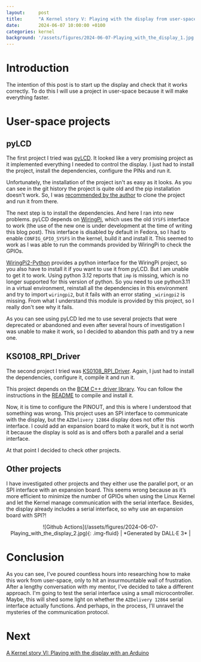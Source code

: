 ```yaml
---
layout:     post
title:      "A Kernel story V: Playing with the display from user-space"
date:       2024-06-07 10:00:00 +0100
categories: kernel
background: '/assets/figures/2024-06-07-Playing_with_the_display_1.jpg'
---
```


# Introduction

The intention of this post is to start up the display and check that it works correctly. To do this I will use a project in user-space because it will make everything faster.

# User-space projects

## pyLCD

The first project I tried was [pyLCD](https://github.com/Mezgrman/pyLCD). It looked like a very promising project as it implemented everything I needed to control the display. I just had to install the project, install the dependencies, configure the PINs and run it.

Unfortunately, the installation of the project isn't as easy as it looks. As you can see in the git history the project is quite old and the pip installation doesn't work. So, I was [recommended by the author](https://github.com/CatoLynx/pyLCD/issues/13#issuecomment-2063918499) to clone the project and run it from there.

The next step is to install the dependencies. And here I ran into new problems. pyLCD depends on [WiringPi](https://github.com/WiringPi/WiringPi.git), which uses the old `SYSFS` interface to work (the use of the new one is under development at the time of writing this blog post). This interface is disabled by default in Fedora, so I had to enable `CONFIG_GPIO_SYSFS` in the kernel, build it and install it. This seemed to work as I was able to run the commands provided by WiringPi to check the GPIOs.

[WiringPi2-Python](https://github.com/Gadgetoid/WiringPi2-Python)  provides a python interface for the WiringPi project, so you also have to install it if you want to use it from pyLCD. But I am unable to get it to work. Using python 3.12 reports that `imp` is missing, which is no longer supported for this version of python. So you need to use python3.11 in a virtual environment, reinstall all the dependencies in this environment and try to import `wiringpi2`, but it fails with an error stating `_wiringpi2` is missing. From what I understand this module is provided by this project, so I really don't see why it fails.

As you can see using pyLCD led me to use several projects that were deprecated or abandoned and even after several hours of investigation I was unable to make it work, so I decided to abandon this path and try a new one.

## KS0108_RPI_Driver

The second project I tried was [KS0108_RPI_Driver](https://github.com/leonyuhanov/KS0108_RPI_Driver). Again, I just had to install the dependencies, configure it, compile it and run it.

This project depends on the [BCM C++ driver library](http://www.airspayce.com/mikem/bcm2835/). You can follow the instructions in the [README](https://github.com/leonyuhanov/KS0108_RPI_Driver/blob/main/README.md) to compile and install it.

Now, it is time to configure the PINOUT, and this is where I understood that something was wrong. This project uses an SPI interface to communicate with the display, but the `AZDelivery 12864` display does not offer this interface. I could add an expansion board to make it work, but it is not worth it because the display is sold as is and offers both a parallel and a serial interface.

At that point I decided to check other projects.

## Other projects

I have investigated other projects and they either use the parallel port, or an SPI interface with an expansion board. This seems wrong because as it’s more efficient to minimize the number of GPIOs when using the Linux Kernel and let the Kernel manage communication with the serial interface. Besides, the display already includes a serial interface, so why use an expansion board with SPI?!

<div style="text-align: center;" markdown="1">
![Github Actions](/assets/figures/2024-06-07-Playing_with_the_display_2.jpg){: .img-fluid}
| *Generated by DALL·E 3* |
</div>

# Conclusion

As you can see, I've poured countless hours into researching how to make this work from user-space, only to hit an insurmountable wall of frustration. After a lengthy conversation with my mentor, I've decided to take a different approach. I'm going to test the serial interface using a small microcontroller. Maybe, this will shed some light on whether the `AZDelivery 12864` serial interface actually functions. And perhaps, in the process, I'll unravel the mysteries of the communication protocol.

# Next

[A Kernel story VI: Playing with the display with an Arduino](/kernel/2024/07/13/a-kernel-story6.html)